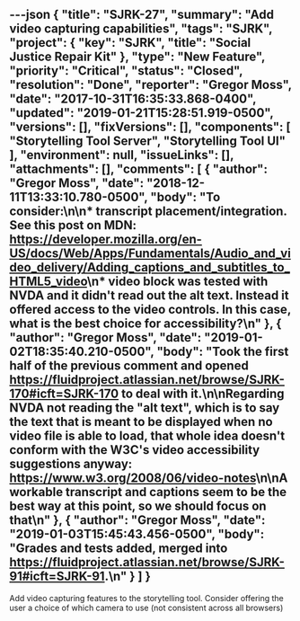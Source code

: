 ---json
{
  "title": "SJRK-27",
  "summary": "Add video capturing capabilities",
  "tags": "SJRK",
  "project": {
    "key": "SJRK",
    "title": "Social Justice Repair Kit"
  },
  "type": "New Feature",
  "priority": "Critical",
  "status": "Closed",
  "resolution": "Done",
  "reporter": "Gregor Moss",
  "date": "2017-10-31T16:35:33.868-0400",
  "updated": "2019-01-21T15:28:51.919-0500",
  "versions": [],
  "fixVersions": [],
  "components": [
    "Storytelling Tool Server",
    "Storytelling Tool UI"
  ],
  "environment": null,
  "issueLinks": [],
  "attachments": [],
  "comments": [
    {
      "author": "Gregor Moss",
      "date": "2018-12-11T13:33:10.780-0500",
      "body": "To consider:\n\n* transcript placement/integration. See this post on MDN: <https://developer.mozilla.org/en-US/docs/Web/Apps/Fundamentals/Audio_and_video_delivery/Adding_captions_and_subtitles_to_HTML5_video>\n* video block was tested with NVDA and it didn't read out the alt text. Instead it offered access to the video controls. In this case, what is the best choice for accessibility?\n"
    },
    {
      "author": "Gregor Moss",
      "date": "2019-01-02T18:35:40.210-0500",
      "body": "Took the first half of the previous comment and opened <https://fluidproject.atlassian.net/browse/SJRK-170#icft=SJRK-170> to deal with it.\n\nRegarding NVDA not reading the \"alt text\", which is to say the text that is meant to be displayed when no video file is able to load, that whole idea doesn't conform with the W3C's video accessibility suggestions anyway: <https://www.w3.org/2008/06/video-notes>\n\nA workable transcript and captions seem to be the best way at this point, so we should focus on that\n"
    },
    {
      "author": "Gregor Moss",
      "date": "2019-01-03T15:45:43.456-0500",
      "body": "Grades and tests added, merged into <https://fluidproject.atlassian.net/browse/SJRK-91#icft=SJRK-91>.\n"
    }
  ]
}
---
Add video capturing features to the storytelling tool. Consider offering the user a choice of which camera to use (not consistent across all browsers)

        